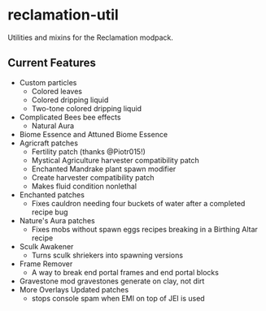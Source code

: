 # reclamation-util
Utilities and mixins for the Reclamation modpack.

## Current Features

* Custom particles
  * Colored leaves
  * Colored dripping liquid
  * Two-tone colored dripping liquid
* Complicated Bees bee effects
  * Natural Aura
* Biome Essence and Attuned Biome Essence
* Agricraft patches 
  * Fertility patch (thanks @Piotr015!)
  * Mystical Agriculture harvester compatibility patch
  * Enchanted Mandrake plant spawn modifier
  * Create harvester compatibility patch
  * Makes fluid condition nonlethal
* Enchanted patches
  * Fixes cauldron needing four buckets of water after a completed recipe bug
* Nature's Aura patches
  * Fixes mobs without spawn eggs recipes breaking in a Birthing Altar recipe
* Sculk Awakener
  * Turns sculk shriekers into spawning versions
* Frame Remover
  * A way to break end portal frames and end portal blocks
* Gravestone mod gravestones generate on clay, not dirt
* More Overlays Updated patches
  * stops console spam when EMI on top of JEI is used
